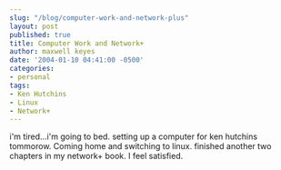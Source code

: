 ```yaml
---
slug: "/blog/computer-work-and-network-plus"
layout: post
published: true
title: Computer Work and Network+
author: maxwell keyes
date: '2004-01-10 04:41:00 -0500'
categories:
- personal
tags:
- Ken Hutchins
- Linux
- Network+
---
```


i'm tired...i'm going to bed. setting up a computer for ken hutchins tommorow.
Coming home and switching to linux. finished another two chapters in my network+
book. I feel satisfied.
